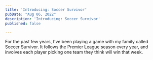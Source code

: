 ```yaml
---
title: 'Introducing: Soccer Survivor'
pubDate: "Aug 06, 2022"
description: 'Introducing: Soccer Survivor'
published: false

---
```


For the past few years, I've been playing a game with my family called Soccer Survivor. It follows the Premier League season every year, and involves each player picking one team they think will win that week.
